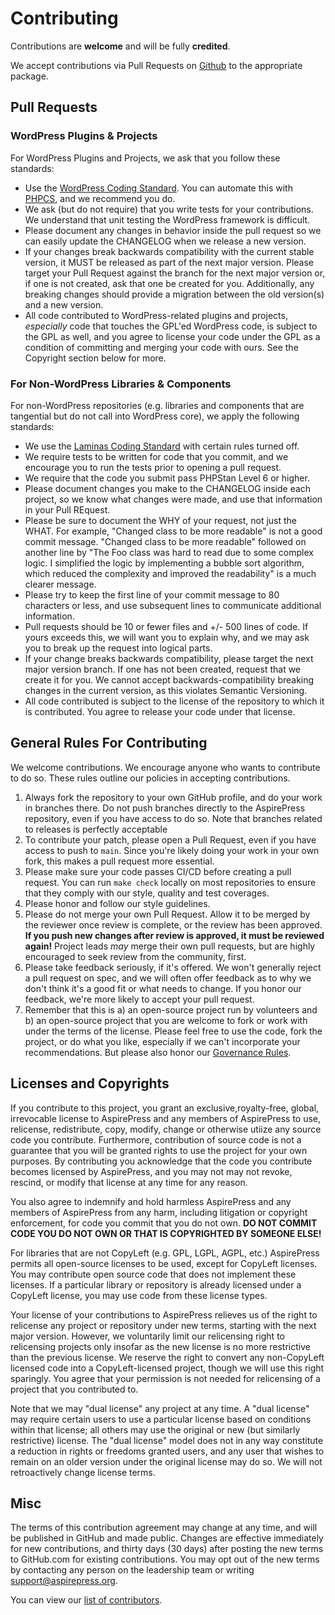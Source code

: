 # Contributing

Contributions are **welcome** and will be fully **credited**.

We accept contributions via Pull Requests on [Github](https://github.com/AspirePress) to the appropriate package.

## Pull Requests

### WordPress Plugins & Projects

For WordPress Plugins and Projects, we ask that you follow these standards:

* Use the [WordPress Coding Standard](https://developer.wordpress.org/coding-standards/wordpress-coding-standards/). You
  can automate this with [PHPCS](https://github.com/WordPress/WordPress-Coding-Standards), and we recommend you do.
* We ask (but do not require) that you write tests for your contributions. We understand that unit testing the WordPress
  framework is difficult.
* Please document any changes in behavior inside the pull request so we can easily update the CHANGELOG when we release
  a new version.
* If your changes break backwards compatibility with the current stable version, it MUST be released as part of the next
  major version. Please target your Pull Request against the branch for the next major version or, if one is not
  created, ask that one be created for you. Additionally, any breaking changes should provide a migration between the
  old version(s) and a new version.
* All code contributed to WordPress-related plugins and projects, *especially* code that touches the GPL'ed WordPress
  code, is subject to the GPL as well, and you agree to license your code under the GPL as a condition of committing and
  merging your code with ours. See the Copyright section below for more.

### For Non-WordPress Libraries & Components

For non-WordPress repositories (e.g. libraries and components that are tangential but do not call into WordPress core),
we apply the following standards:

* We use the [Laminas Coding Standard](https://docs.laminas.dev/laminas-coding-standard/) with certain rules turned off.
* We require tests to be written for code that you commit, and we encourage you to run the tests prior to opening a pull
  request.
* We require that the code you submit pass PHPStan Level 6 or higher.
* Please document changes you make to the CHANGELOG inside each project, so we know what changes were made, and use that
  information in your Pull REquest.
* Please be sure to document the WHY of your request, not just the WHAT. For example, "Changed class to be more
  readable" is not a good commit message. "Changed class to be more readable" followed on another line by "The Foo class
  was hard to read due to some complex logic. I simplified the logic by implementing a bubble sort algorithm, which
  reduced the complexity and improved the readability" is a much clearer message.
* Please try to keep the first line of your commit message to 80 characters or less, and use subsequent lines to
  communicate additional information.
* Pull requests should be 10 or fewer files and +/- 500 lines of code. If yours exceeds this, we will want you to
  explain why, and we may ask you to break up the request into logical parts.
* If your change breaks backwards compatibility, please target the next major version branch. If one has not been
  created, request that we create it for you. We cannot accept backwards-compatibility breaking changes in the current
  version, as this violates Semantic Versioning.
* All code contributed is subject to the license of the repository to which it is contributed. You agree to release your
  code under that license.

## General Rules For Contributing

We welcome contributions. We encourage anyone who wants to contribute to do so. These rules outline our policies in
accepting contributions.

1. Always fork the repository to your own GitHub profile, and do your work in branches there. Do not push branches
   directly to the AspirePress repository, even if you have access to do so. Note that branches related to releases is
   perfectly acceptable
2. To contribute your patch, please open a Pull Request, even if you have access to push to `main`. Since you're likely
   doing your work in your own fork, this makes a pull request more essential.
3. Please make sure your code passes CI/CD before creating a pull request. You can run `make check` locally on most
   repositories to ensure that they comply with our style, quality and test coverages.
4. Please honor and follow our style guidelines.
5. Please do not merge your own Pull Request. Allow it to be merged by the reviewer once review is complete, or the
   review has been approved. **If you push new changes after review is approved, it must be reviewed again!** Project
   leads *may* merge their own pull requests, but are highly encouraged to seek review from the community, first.
6. Please take feedback seriously, if it's offered. We won't generally reject a pull request on spec, and we will often
   offer feedback as to why we don't think it's a good fit or what needs to change. If you honor our feedback, we're
   more
   likely to accept your pull request.
7. Remember that this is a) an open-source project run by volunteers and b) an open-source project that you are welcome
   to fork or work with under the terms of the license. Please feel free to use the code, fork the project, or do what
   you like, especially if we can't incorporate your recommendations. But please also honor
   our [Governance Rules](GOVERNANCE.md).

## Licenses and Copyrights

If you contribute to this project, you grant an exclusive,royalty-free, global, irrevocable license to AspirePress and
any members of AspirePress to use, relicense, redistribute, copy, modify, change or otherwise utiize any source code you
contribute. Furthermore, contribution of source code is not a guarantee that you will be granted rights to use the
project for your own purposes. By contributing you acknowledge that the code you contribute becomes licensed by
AspirePress, and you may not may not revoke, rescind, or modify that license at any time for any reason.

You also agree to indemnify and hold harmless AspirePress and any members of AspirePress from any harm, including
litigation or copyright enforcement, for code you commit that you do not own. **DO NOT COMMIT CODE YOU DO NOT OWN OR
THAT IS COPYRIGHTED BY SOMEONE ELSE!**

For libraries that are not CopyLeft (e.g. GPL, LGPL, AGPL, etc.) AspirePress permits all open-source licenses to be
used, except for CopyLeft licenses. You may contribute open source code that does not implement these licenses. If a
particular library or repository is already licensed under a CopyLeft license, you may use code from these license
types.

Your license of your contributions to AspirePress relieves us of the right to relicense any project or repository under
new terms, starting with the next major version. However, we voluntarily limit our relicensing right to relicensing
projects only insofar as the new license is no more restrictive than the previous license. We reserve the right to
convert any non-CopyLeft licensed code into a CopyLeft-licensed project, though we will use this right sparingly. You
agree that your permission is not needed for relicensing of a project that you contributed to.

Note that we may "dual license" any project at any time. A "dual license" may require certain users to use a particular
license based on conditions within that license; all others may use the original or new (but similarly restrictive)
license. The "dual license" model does not in any way constitute a reduction in rights or freedoms granted users, and
any user that wishes to remain on an older version under the original license may do so. We will not retroactively
change license terms.

## Misc

The terms of this contribution agreement may change at any time, and will be published in GitHub and made public.
Changes are effective immediately for new contributions, and thirty days (30 days) after posting the new terms to
GitHub.com for existing contributions. You may opt out of the new terms by contacting any person on the leadership team
or writing support@aspirepress.org.

You can view our [list of contributors](CREDITS.md).
